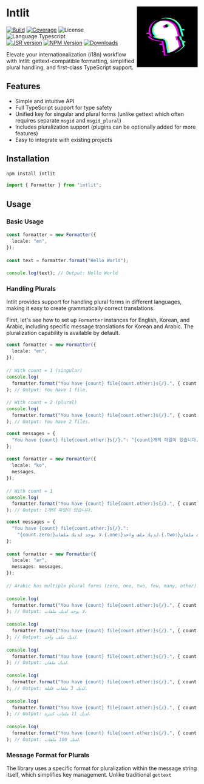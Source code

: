 # Intlit <a href="https://github.com/denostack"><img src="https://raw.githubusercontent.com/denostack/images/main/logo.svg" width="160" align="right" /></a>

<p>
  <a href="https://github.com/denostack/intlit/actions"><img alt="Build" src="https://img.shields.io/github/actions/workflow/status/denostack/intlit/ci.yml?branch=main&logo=github&style=flat-square" /></a>
  <a href="https://codecov.io/gh/denostack/intlit"><img alt="Coverage" src="https://img.shields.io/codecov/c/gh/denostack/intlit?style=flat-square" /></a>
  <img alt="License" src="https://img.shields.io/npm/l/intlit.svg?style=flat-square" />
  <img alt="Language Typescript" src="https://img.shields.io/badge/language-Typescript-007acc.svg?style=flat-square" />
  <br />
  <a href="https://jsr.io/@denostack/intlit"><img alt="JSR version" src="https://jsr.io/badges/@denostack/intlit?style=flat-square" /></a>
  <a href="https://www.npmjs.com/package/intlit"><img alt="NPM Version" src="https://img.shields.io/npm/v/intlit.svg?style=flat-square&logo=npm" /></a>
  <a href="https://npmcharts.com/compare/intlit?minimal=true"><img alt="Downloads" src="https://img.shields.io/npm/dt/intlit.svg?style=flat-square" /></a>
</p>

Elevate your internationalization (i18n) workflow with Intlit:
gettext-compatible formatting, simplified plural handling, and first-class
TypeScript support.

## Features

- Simple and intuitive API
- Full TypeScript support for type safety
- Unified key for singular and plural forms (unlike gettext which often requires
  separate `msgid` and `msgid_plural`)
- Includes pluralization support (plugins can be optionally added for more
  features)
- Easy to integrate with existing projects

## Installation

```bash
npm install intlit
```

```typescript
import { Formatter } from "intlit";
```

## Usage

### Basic Usage

```typescript
const formatter = new Formatter({
  locale: "en",
});

const text = formatter.format("Hello World");

console.log(text); // Output: Hello World
```

### Handling Plurals

Intlit provides support for handling plural forms in different languages, making
it easy to create grammatically correct translations.

First, let's see how to set up `Formatter` instances for English, Korean, and
Arabic, including specific message translations for Korean and Arabic. The
pluralization capability is available by default.

```typescript
const formatter = new Formatter({
  locale: "en",
});

// With count = 1 (singular)
console.log(
  formatter.format("You have {count} file{count.other:}s{/}.", { count: 1 }),
); // Output: You have 1 file.

// With count = 2 (plural)
console.log(
  formatter.format("You have {count} file{count.other:}s{/}.", { count: 2 }),
); // Output: You have 2 files.
```

```typescript
const messages = {
  "You have {count} file{count.other:}s{/}.": "{count}개의 파일이 있습니다.",
};

const formatter = new Formatter({
  locale: "ko",
  messages,
});

// With count = 1
console.log(
  formatter.format("You have {count} file{count.other:}s{/}.", { count: 1 }),
); // Output: 1개의 파일이 있습니다.
```

```typescript
const messages = {
  "You have {count} file{count.other:}s{/}.":
    "{count.zero:}لا يوجد لديك ملفات.{.one:}لديك ملف واحد.{.two:}لديك ملفان.{.few:}لديك {count} ملفات قليلة.{.many:}لديك {count} ملفات كثيرة.{.other:}لديك {count} ملفات.{/}",
};

const formatter = new Formatter({
  locale: "ar",
  messages: messages,
});

// Arabic has multiple plural forms (zero, one, two, few, many, other). 🫢

console.log(
  formatter.format("You have {count} file{count.other:}s{/}.", { count: 0 }),
); // Output: لا يوجد لديك ملفات.

console.log(
  formatter.format("You have {count} file{count.other:}s{/}.", { count: 1 }),
); // Output: لديك ملف واحد.

console.log(
  formatter.format("You have {count} file{count.other:}s{/}.", { count: 2 }),
); // Output: لديك ملفان.

console.log(
  formatter.format("You have {count} file{count.other:}s{/}.", { count: 3 }),
); // Output: لديك 3 ملفات قليلة.

console.log(
  formatter.format("You have {count} file{count.other:}s{/}.", { count: 11 }),
); // Output: لديك 11 ملفات كثيرة.

console.log(
  formatter.format("You have {count} file{count.other:}s{/}.", { count: 100 }),
); // Output: لديك 100 ملفات.
```

### Message Format for Plurals

The library uses a specific format for pluralization within the message string
itself, which simplifies key management. Unlike traditional `gettext`
